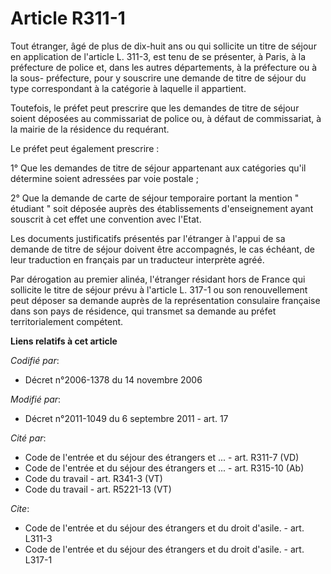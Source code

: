 # Article R311-1

Tout étranger, âgé de plus de dix-huit ans ou qui sollicite un titre de séjour en application de l'article L. 311-3, est tenu
de se présenter, à Paris, à la préfecture de police et, dans les autres départements, à la préfecture ou à la sous-
préfecture, pour y souscrire une demande de titre de séjour du type correspondant à la catégorie à laquelle il appartient. 

Toutefois, le préfet peut prescrire que les demandes de titre de séjour soient déposées au commissariat de police ou, à
défaut de commissariat, à la mairie de la résidence du requérant. 

Le préfet peut également prescrire : 

1° Que les demandes de titre de séjour appartenant aux catégories qu'il détermine soient adressées par voie postale ; 

2° Que la demande de carte de séjour temporaire portant la mention " étudiant " soit déposée auprès des établissements
d'enseignement ayant souscrit à cet effet une convention avec l'Etat. 

Les documents justificatifs présentés par l'étranger à l'appui de sa demande de titre de séjour doivent être accompagnés, le
cas échéant, de leur traduction en français par un traducteur interprète agréé. 

Par dérogation au premier alinéa, l'étranger résidant hors de France qui sollicite le titre de séjour prévu à l'article L.
317-1 ou son renouvellement peut déposer sa demande auprès de la représentation consulaire française dans son pays de
résidence, qui transmet sa demande au préfet territorialement compétent.

**Liens relatifs à cet article**

_Codifié par_:

  - Décret n°2006-1378 du 14 novembre 2006

_Modifié par_:

  - Décret n°2011-1049 du 6 septembre 2011 - art. 17

_Cité par_:

  - Code de l'entrée et du séjour des étrangers et ... - art. R311-7 (VD)
  - Code de l'entrée et du séjour des étrangers et ... - art. R315-10 (Ab)
  - Code du travail - art. R341-3 (VT)
  - Code du travail - art. R5221-13 (VT)

_Cite_:

  - Code de l'entrée et du séjour des étrangers et du droit d'asile. - art. L311-3
  - Code de l'entrée et du séjour des étrangers et du droit d'asile. - art. L317-1
